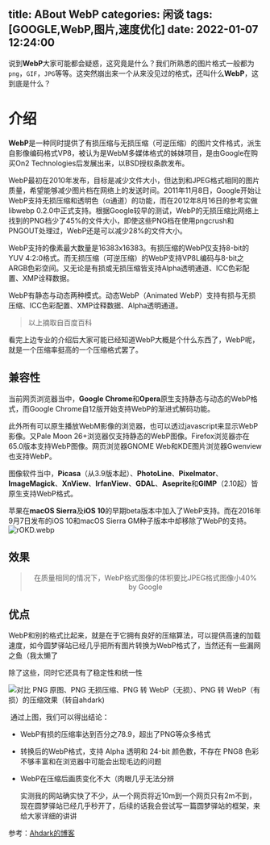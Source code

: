 title: ABout WebP
categories: 闲谈
tags: [GOOGLE,WebP,图片,速度优化]
date: 2022-01-07 12:24:00
---
 说到**WebP**大家可能都会疑惑，这究竟是什么？我们所熟悉的图片格式一般都为`png`，`GIF`，`JPG`等等。这突然崩出来一个从来没见过的格式，还叫什么**WebP**，这到底是什么？

# 介绍

  **WebP**是一种同时提供了有损压缩与无损压缩（可逆压缩）的图片文件格式，派生自影像编码格式VP8，被认为是WebM多媒体格式的姊妹项目，是由Google在购买On2 Technologies后发展出来，以BSD授权条款发布。

  WebP最初在2010年发布，目标是减少文件大小，但达到和JPEG格式相同的图片质量，希望能够减少图片档在网络上的发送时间。2011年11月8日，Google开始让WebP支持无损压缩和透明色（α通道）的功能，而在2012年8月16日的参考实做libwebp 0.2.0中正式支持。根据Google较早的测试，WebP的无损压缩比网络上找到的PNG档少了45%的文件大小，即使这些PNG档在使用pngcrush和PNGOUT处理过，WebP还是可以减少28%的文件大小。

  WebP支持的像素最大数量是16383x16383。有损压缩的WebP仅支持8-bit的YUV 4:2:0格式。而无损压缩（可逆压缩）的WebP支持VP8L编码与8-bit之ARGB色彩空间。又无论是有损或无损压缩皆支持Alpha透明通道、ICC色彩配置、XMP诠释数据。

  WebP有静态与动态两种模式。动态WebP（Animated WebP）支持有损与无损压缩、ICC色彩配置、XMP诠释数据、Alpha透明通道。

> 以上摘取自百度百科

  看完上边专业的介绍后大家可能已经知道WebP大概是个什么东西了，WebP呢，就是一个压缩率挺高的一个压缩格式罢了。

## 兼容性

  当前网页浏览器当中，**Google Chrome**和**Opera**原生支持静态与动态的WebP格式，而Google Chrome自12版开始支持WebP的渐进式解码功能。

  此外所有可以原生播放WebM影像的浏览器，也可以透过javascript来显示WebP影像。又Pale Moon 26+浏览器仅支持静态的WebP图像。Firefox浏览器亦在65.0版本支持WebP图像。网页浏览器GNOME Web和KDE图片浏览器Gwenview也支持WebP。

  图像软件当中，**Picasa**（从3.9版本起）、**PhotoLine**、**Pixelmator**、**ImageMagick**、**XnView**、**IrfanView**、**GDAL**、**Aseprite**和**GIMP**（2.10起）皆原生支持WebP格式。

  苹果在**macOS Sierra**及**iOS 10**的早期beta版本中加入了WebP支持。而在2016年9月7日发布的iOS 10和macOS Sierra GM种子版本中却移除了WebP的支持。
![rOKD.webp](https://q3.a1pic.cn/2022/01/07/rOKD.webp)


## 效果

> <center>在质量相同的情况下，WebP格式图像的体积要比JPEG格式图像小40%</center>
>
> <center>by Google</center>



## 优点

  WebP和别的格式比起来，就是在于它拥有良好的压缩算法，可以提供高速的加载速度，如今圆梦驿站已经几乎把所有图片转换为WebP格式了，当然还有一些漏网之鱼（我太懒了

  除了这些，同时它还具有了稳定性和统一性

![对比 PNG 原图、PNG 无损压缩、PNG 转 WebP（无损）、PNG 转 WebP（有损）的压缩效果（转自ahdark)](https://q2.a1pic.cn/2022/01/07/rYXO.webp)

​  通过上图，我们可以得出结论：

- WebP有损的压缩率达到百分之78.9，超出了PNG等众多格式
- 转换后的WebP格式，支持 Alpha 透明和 24-bit 颜色数，不存在 PNG8 色彩不够丰富和在浏览器中可能会出现毛边的问题
- WebP在压缩后画质变化不大（肉眼几乎无法分辨

  实测我的网站确实快了不少，从一个网页将近10m到一个网页只有2m不到，现在圆梦驿站已经几乎秒开了，后续的话我会尝试写一篇圆梦驿站的框架，来给大家详细的讲讲

参考：[Ahdark的博客](https://ahdark.com/technology/604.shtml)